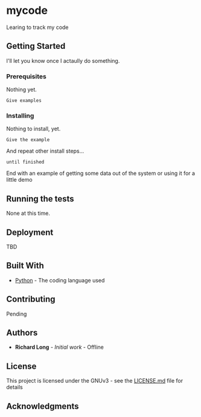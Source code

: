 # mycode
Learing to track my code
## Getting Started

I'll let you know once I actaully do something.

### Prerequisites

Nothing yet.

```
Give examples
```

### Installing

Nothing to install, yet.

```
Give the example
```

And repeat other install steps...

```
until finished
```

End with an example of getting some data out of the system or using it for a little demo

## Running the tests

None at this time.

## Deployment

TBD

## Built With

* [Python](https://www.python.org/) - The coding language used

## Contributing

Pending

## Authors

* **Richard Long** - *Initial work* - Offline

## License

This project is licensed under the GNUv3 - see the [LICENSE.md](LICENSE.md) file for details

## Acknowledgments
